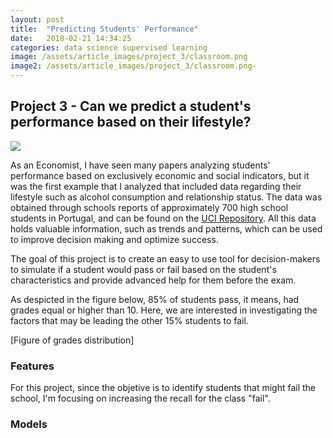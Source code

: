 ```yaml
---
layout: post
title:  "Predicting Students' Performance"
date:   2018-02-21 14:34:25
categories: data science supervised learning
image: /assets/article_images/project_3/classroom.png
image2: /assets/article_images/project_3/classroom.png-
---
```


## Project 3 - Can we predict a student's performance based on their lifestyle?

<IMG SRC="https://media.giphy.com/media/xT9DPFPfULYJHHrqN2/giphy.gif">

As an Economist, I have seen many papers analyzing students' performance based on exclusively economic and social indicators, but it was the first example that I analyzed that included data regarding their lifestyle such as alcohol consumption and relationship status. The data was obtained through schools reports of approximately 700 high school students in Portugal, and can be found on the [UCI Repository](http://archive.ics.uci.edu/ml/datasets/Student+Performance). All this data holds valuable information, such as trends and patterns, which can be used to improve decision making and optimize success.

The goal of this project is to create an easy to use tool for decision-makers to simulate if a student would pass or fail based on the student's characteristics and provide advanced help for them before the exam.

As despicted in the figure below, 85% of students pass, it means, had grades equal or higher than 10. Here, we are interested in investigating the factors that may be leading the other 15% students to fail.

[Figure of grades distribution]

### Features

For this project, since the objetive is to identify students that might fail the school, I'm focusing on increasing the recall for the class "fail".

### Models
